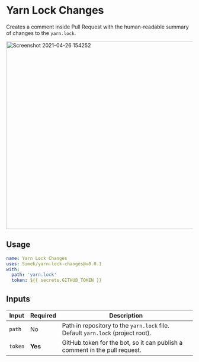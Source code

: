 # Yarn Lock Changes

Creates a comment inside Pull Request with the human-readable summary of changes to the `yarn.lock`.

<img width="506" alt="Screenshot 2021-04-26 154252" src="https://user-images.githubusercontent.com/719641/116092424-17dbe100-a6a6-11eb-9725-78bf42f836b4.png">

## Usage

```yml
name: Yarn Lock Changes
uses: Simek/yarn-lock-changes@v0.0.1
with:
  path: 'yarn.lock'
  token: ${{ secrets.GITHUB_TOKEN }}
```

## Inputs

| Input | Required | Description |
| --- | --- | --- |
| `path` | No | Path in repository to the `yarn.lock` file. Default `yarn.lock` (project root). |
| `token` | **Yes** | GitHub token for the bot, so it can publish a comment in the pull request. |